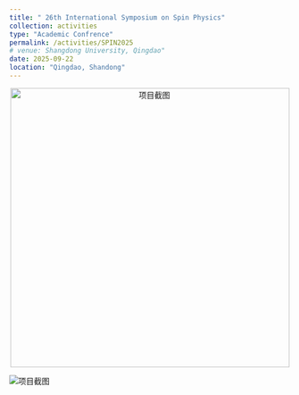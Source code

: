 ```yaml
---
title: " 26th International Symposium on Spin Physics"
collection: activities
type: "Academic Confrence"
permalink: /activities/SPIN2025
# venue: Shangdong University, Qingdao"
date: 2025-09-22
location: "Qingdao, Shandong"
---
```


<p align="center">
  <img src="/image/spin2025.jpg" alt="项目截图" width="500"/>
</p>

<img src="/images/spin2025.jpg" 
     alt="项目截图" 
     style="display: block; margin: 0 auto; max-width: 600px;"/>

